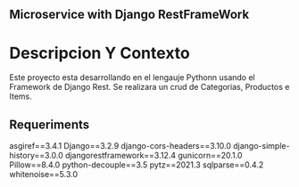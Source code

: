 

## Microservice with Django RestFrameWork

# Descripcion Y Contexto

Este proyecto esta desarrollando en el lengauje Pythonn usando el Framework de Django Rest. Se realizara un crud de Categorias, Productos e Items.


## Requeriments

asgiref==3.4.1
Django==3.2.9
django-cors-headers==3.10.0
django-simple-history==3.0.0
djangorestframework==3.12.4
gunicorn==20.1.0
Pillow==8.4.0
python-decouple==3.5
pytz==2021.3
sqlparse==0.4.2
whitenoise==5.3.0


